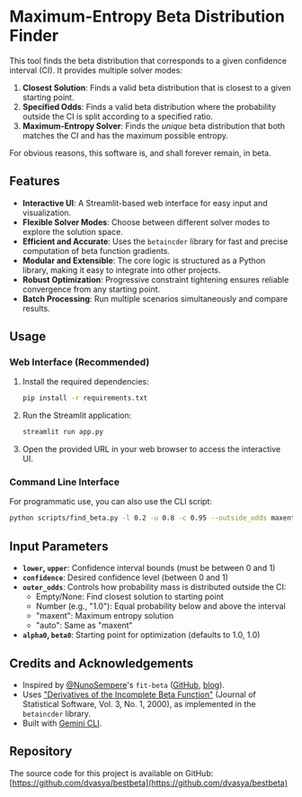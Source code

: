 # Maximum-Entropy Beta Distribution Finder

This tool finds the beta distribution that corresponds to a given confidence interval (CI). It provides multiple solver modes:

1.  **Closest Solution**: Finds a valid beta distribution that is closest to a given starting point.
2.  **Specified Odds**: Finds a valid beta distribution where the probability outside the CI is split according to a specified ratio.
3.  **Maximum-Entropy Solver**: Finds the *unique* beta distribution that both matches the CI and has the maximum possible entropy.

For obvious reasons, this software is, and shall forever remain, in beta.

## Features

-   **Interactive UI**: A Streamlit-based web interface for easy input and visualization.
-   **Flexible Solver Modes**: Choose between different solver modes to explore the solution space.
-   **Efficient and Accurate**: Uses the `betaincder` library for fast and precise computation of beta function gradients.
-   **Modular and Extensible**: The core logic is structured as a Python library, making it easy to integrate into other projects.
-   **Robust Optimization**: Progressive constraint tightening ensures reliable convergence from any starting point.
-   **Batch Processing**: Run multiple scenarios simultaneously and compare results.

## Usage

### Web Interface (Recommended)

1.  Install the required dependencies:
    ```bash
    pip install -r requirements.txt
    ```

2.  Run the Streamlit application:
    ```bash
    streamlit run app.py
    ```

3.  Open the provided URL in your web browser to access the interactive UI.

### Command Line Interface

For programmatic use, you can also use the CLI script:

```bash
python scripts/find_beta.py -l 0.2 -u 0.8 -c 0.95 --outside_odds maxent
```

## Input Parameters

- **`lower`, `upper`**: Confidence interval bounds (must be between 0 and 1)
- **`confidence`**: Desired confidence level (between 0 and 1)
- **`outer_odds`**: Controls how probability mass is distributed outside the CI:
  - Empty/None: Find closest solution to starting point
  - Number (e.g., "1.0"): Equal probability below and above the interval
  - "maxent": Maximum entropy solution
  - "auto": Same as "maxent"
- **`alpha0`, `beta0`**: Starting point for optimization (defaults to 1.0, 1.0)

## Credits and Acknowledgements

-   Inspired by [@NunoSempere](https://twitter.com/NunoSempere)'s `fit-beta` ([GitHub](https://github.com/quantified-uncertainty/fit-beta), [blog](https://nunosempere.com/blog/2023/03/15/fit-beta/)).
-   Uses ["Derivatives of the Incomplete Beta Function"](https://www.jstatsoft.org/article/view/v003i01) (Journal of Statistical Software, Vol. 3, No. 1, 2000), as implemented in the `betaincder` library.
-   Built with [Gemini CLI](https://github.com/google/gemini-cli).

## Repository

The source code for this project is available on GitHub:
[https://github.com/dvasya/bestbeta](https://github.com/dvasya/bestbeta)

